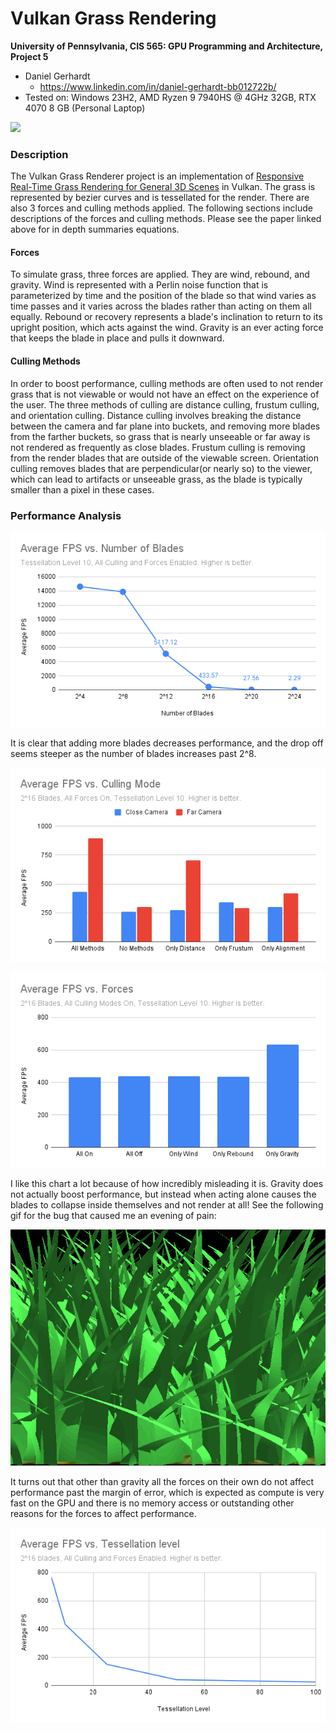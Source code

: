 Vulkan Grass Rendering
==================================

**University of Pennsylvania, CIS 565: GPU Programming and Architecture, Project 5**

* Daniel Gerhardt
  * https://www.linkedin.com/in/daniel-gerhardt-bb012722b/
* Tested on: Windows 23H2, AMD Ryzen 9 7940HS @ 4GHz 32GB, RTX 4070 8 GB (Personal Laptop)

![](img/grass_demo.gif)

### Description

The Vulkan Grass Renderer project is an implementation of [Responsive Real-Time Grass Rendering for General 3D Scenes](https://www.cg.tuwien.ac.at/research/publications/2017/JAHRMANN-2017-RRTG/JAHRMANN-2017-RRTG-draft.pdf) in Vulkan. The grass is represented by bezier curves and is tessellated for the render. There are also 3 forces and culling methods applied. The following sections include descriptions of the forces and culling methods. Please see the paper linked above for in depth summaries equations.

#### Forces

To simulate grass, three forces are applied. They are wind, rebound, and gravity. Wind is represented with a Perlin noise function that is parameterized by time and the position of the blade so that wind varies as time passes and it varies across the blades rather than acting on them all equally. Rebound or recovery represents a blade's inclination to return to its upright position, which acts against the wind. Gravity is an ever acting force that keeps the blade in place and pulls it downward.

#### Culling Methods

In order to boost performance, culling methods are often used to not render grass that is not viewable or would not have an effect on the experience of the user. The three methods of culling are distance culling, frustum culling, and orientation culling. Distance culling involves breaking the distance between the camera and far plane into buckets, and removing more blades from the farther buckets, so grass that is nearly unseeable or far away is not rendered as frequently as close blades. Frustum culling is removing from the render blades that are outside of the viewable screen. Orientation culling removes blades that are perpendicular(or nearly so) to the viewer, which can lead to artifacts or unseeable grass, as the blade is typically smaller than a pixel in these cases.

### Performance Analysis

![](img/bladeschart.png)

It is clear that adding more blades decreases performance, and the drop off seems steeper as the number of blades increases past 2^8.

![](img/cullchart.png)

![](img/forcechart.png)

I like this chart a lot because of how incredibly misleading it is. Gravity does not actually boost performance, but instead when acting alone causes the blades to collapse inside themselves and not render at all! See the following gif for the bug that caused me an evening of pain:

![](img/grass_grav.gif)

It turns out that other than gravity all the forces on their own do not affect performance past the margin of error, which is expected as compute is very fast on the GPU and there is no memory access or outstanding other reasons for the forces to affect performance.

![](img/tessellationchart.png)

